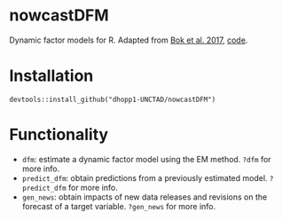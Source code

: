 # nowcastDFM
Dynamic factor models for R. Adapted from [Bok et al. 2017](https://www.newyorkfed.org/medialibrary/media/research/staff_reports/sr830.pdf), [code](https://github.com/FRBNY-TimeSeriesAnalysis/Nowcasting).

# Installation
`devtools::install_github("dhopp1-UNCTAD/nowcastDFM")`

# Functionality
- `dfm`: estimate a dynamic factor model using the EM method. `?dfm` for more info.
- `predict_dfm`: obtain predictions from a previously estimated model. `?predict_dfm` for more info.
- `gen_news`: obtain impacts of new data releases and revisions on the forecast of a target variable. `?gen_news` for more info.
